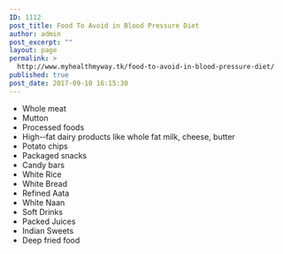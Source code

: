 ```yaml
---
ID: 1112
post_title: Food To Avoid in Blood Pressure Diet
author: admin
post_excerpt: ""
layout: page
permalink: >
  http://www.myhealthmyway.tk/food-to-avoid-in-blood-pressure-diet/
published: true
post_date: 2017-09-10 16:15:30
---
```

<ul>
 	<li>Whole meat</li>
 	<li>Mutton</li>
 	<li>Processed foods</li>
 	<li>High-­‐fat dairy products like whole fat milk, cheese, butter</li>
 	<li>Potato chips</li>
 	<li>Packaged snacks</li>
 	<li>Candy bars</li>
 	<li>White Rice</li>
 	<li>White Bread</li>
 	<li>Refined Aata</li>
 	<li>White Naan</li>
 	<li>Soft Drinks</li>
 	<li>Packed Juices</li>
 	<li>Indian Sweets</li>
 	<li>Deep fried food</li>
</ul>